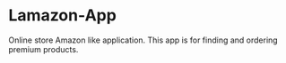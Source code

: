 # Lamazon-App
Online store Amazon like application. This app is for finding and ordering premium products.
